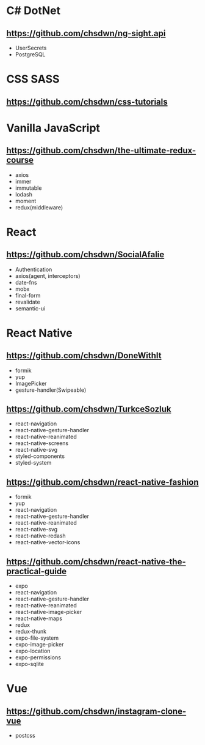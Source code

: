 # C# DotNet
## https://github.com/chsdwn/ng-sight.api
- UserSecrets
- PostgreSQL

# CSS SASS
## https://github.com/chsdwn/css-tutorials

# Vanilla JavaScript
## https://github.com/chsdwn/the-ultimate-redux-course
- axios
- immer
- immutable
- lodash
- moment
- redux(middleware)

# React
## https://github.com/chsdwn/SocialAfalie
- Authentication
- axios(agent, interceptors)
- date-fns
- mobx
- final-form
- revalidate
- semantic-ui

# React Native
## https://github.com/chsdwn/DoneWithIt
- formik
- yup
- ImagePicker
- gesture-handler(Swipeable)

## https://github.com/chsdwn/TurkceSozluk
- react-navigation
- react-native-gesture-handler
- react-native-reanimated
- react-native-screens
- react-native-svg
- styled-components
- styled-system

## https://github.com/chsdwn/react-native-fashion
- formik
- yup
- react-navigation
- react-native-gesture-handler
- react-native-reanimated
- react-native-svg
- react-native-redash
- react-native-vector-icons

## https://github.com/chsdwn/react-native-the-practical-guide
- expo
- react-navigation
- react-native-gesture-handler
- react-native-reanimated
- react-native-image-picker
- react-native-maps
- redux
- redux-thunk
- expo-file-system
- expo-image-picker
- expo-location
- expo-permissions
- expo-sqlite

# Vue
## https://github.com/chsdwn/instagram-clone-vue
- postcss
